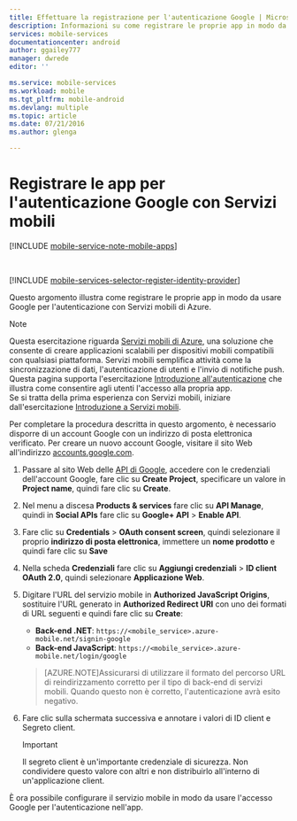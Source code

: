 ```yaml
---
title: Effettuare la registrazione per l'autenticazione Google | Microsoft Docs
description: Informazioni su come registrare le proprie app in modo da poter usare Google per l'autenticazione con Servizi mobili di Azure.
services: mobile-services
documentationcenter: android
author: ggailey777
manager: dwrede
editor: ''

ms.service: mobile-services
ms.workload: mobile
ms.tgt_pltfrm: mobile-android
ms.devlang: multiple
ms.topic: article
ms.date: 07/21/2016
ms.author: glenga

---
```

# Registrare le app per l'autenticazione Google con Servizi mobili
[!INCLUDE [mobile-service-note-mobile-apps](../../includes/mobile-services-note-mobile-apps.md)]

&nbsp;

[!INCLUDE [mobile-services-selector-register-identity-provider](../../includes/mobile-services-selector-register-identity-provider.md)]

Questo argomento illustra come registrare le proprie app in modo da usare Google per l'autenticazione con Servizi mobili di Azure.

> [!NOTE]
> Questa esercitazione riguarda [Servizi mobili di Azure](https://azure.microsoft.com/services/mobile-services/), una soluzione che consente di creare applicazioni scalabili per dispositivi mobili compatibili con qualsiasi piattaforma. Servizi mobili semplifica attività come la sincronizzazione di dati, l'autenticazione di utenti e l'invio di notifiche push. Questa pagina supporta l'esercitazione [Introduzione all'autenticazione](mobile-services-ios-get-started-users.md) che illustra come consentire agli utenti l'accesso alla propria app. <br/>Se si tratta della prima esperienza con Servizi mobili, iniziare dall'esercitazione [Introduzione a Servizi mobili](mobile-services-ios-get-started.md).
> 
> 

Per completare la procedura descritta in questo argomento, è necessario disporre di un account Google con un indirizzo di posta elettronica verificato. Per creare un nuovo account Google, visitare il sito Web all'indirizzo <a href="http://go.microsoft.com/fwlink/p/?LinkId=268302" target="_blank">accounts.google.com</a>.

1. Passare al sito Web delle [API di Google](http://go.microsoft.com/fwlink/p/?LinkId=268303), accedere con le credenziali dell'account Google, fare clic su **Create Project**, specificare un valore in **Project name**, quindi fare clic su **Create**.
2. Nel menu a discesa **Products & services** fare clic su **API Manage**, quindi in **Social APIs** fare clic su **Google+ API** > **Enable API**.
3. Fare clic su **Credentials** > **OAuth consent screen**, quindi selezionare il proprio **indirizzo di posta elettronica**, immettere un **nome prodotto** e quindi fare clic su **Save**
4. Nella scheda **Credenziali** fare clic su **Aggiungi credenziali** > **ID client OAuth 2.0**, quindi selezionare **Applicazione Web**.
5. Digitare l'URL del servizio mobile in **Authorized JavaScript Origins**, sostituire l'URL generato in **Authorized Redirect URI** con uno dei formati di URL seguenti e quindi fare clic su **Create**:

    + **Back-end .NET**: `https://<mobile_service>.azure-mobile.net/signin-google`
    + **Back-end JavaScript**: `https://<mobile_service>.azure-mobile.net/login/google`

     >[AZURE.NOTE]Assicurarsi di utilizzare il formato del percorso URL di reindirizzamento corretto per il tipo di back-end di servizi mobili. Quando questo non è corretto, l'autenticazione avrà esito negativo.

1. Fare clic sulla schermata successiva e annotare i valori di ID client e Segreto client.
   
   > [!IMPORTANT]
   > Il segreto client è un'importante credenziale di sicurezza. Non condividere questo valore con altri e non distribuirlo all'interno di un'applicazione client.
   > 
   > 

È ora possibile configurare il servizio mobile in modo da usare l'accesso Google per l'autenticazione nell'app.

<!-- Anchors. -->

<!-- Images. -->

<!-- URLs. -->

[Google apis]: http://go.microsoft.com/fwlink/p/?LinkId=268303
[Get started with authentication]: /develop/mobile/tutorials/get-started-with-users-dotnet/

<!---HONumber=AcomDC_0727_2016-->